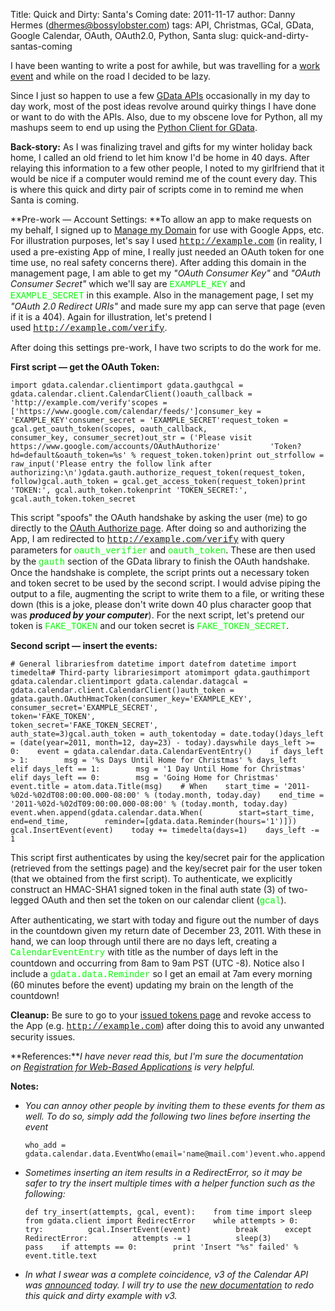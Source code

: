 Title: Quick and Dirty: Santa's Coming
date: 2011-11-17
author: Danny Hermes (dhermes@bossylobster.com)
tags: API, Christmas, GCal, GData, Google Calendar, OAuth, OAuth2.0, Python, Santa
slug: quick-and-dirty-santas-coming

I have been wanting to write a post for awhile, but was travelling for a
[work event](https://sites.google.com/site/barcelonadevfest/) and while
on the road I decided to be lazy.

Since I just so happen to use a few [GData
APIs](http://code.google.com/apis/gdata/) occasionally in my day to day
work, most of the post ideas revolve around quirky things I have done or
want to do with the APIs. Also, due to my obscene love for Python, all
my mashups seem to end up using the [Python Client for
GData](http://code.google.com/p/gdata-python-client/).

**Back-story:** As I was finalizing travel and gifts for my winter
holiday back home, I called an old friend to let him know I'd be home in
40 days. After relaying this information to a few other people, I noted
to my girlfriend that it would be nice if a computer would remind me of
the count every day. This is where this quick and dirty pair of scripts
come in to remind me when Santa is coming.

**Pre-work — Account Settings: **To allow an app to make requests on my
behalf, I signed up to [Manage my
Domain](https://accounts.google.com/ManageDomains) for use with Google
Apps, etc. For illustration purposes, let's say I used <span
class="Apple-style-span"
style="color: lime; font-family: 'Courier New', Courier, monospace;">http://example.com</span> (in
reality, I used a pre-existing App of mine, I really just needed an
OAuth token for one time use, no real safety concerns there). After
adding this domain in the management page, I am able to get my *"OAuth
Consumer Key"* and *"OAuth Consumer Secret"* which we'll say are <span
class="Apple-style-span"
style="color: lime; font-family: 'Courier New', Courier, monospace;">EXAMPLE\_KEY</span> and
<span class="Apple-style-span"
style="color: lime; font-family: 'Courier New', Courier, monospace;">EXAMPLE\_SECRET</span> in
this example. Also in the management page, I set my *"OAuth 2.0 Redirect
URIs"* and made sure my app can serve that page (even if it is a 404).
Again for illustration, let's pretend I used <span
class="Apple-style-span"
style="color: lime; font-family: 'Courier New', Courier, monospace;">http://example.com/verify</span>.

After doing this settings pre-work, I have two scripts to do the work
for me.

**First script — get the OAuth Token:**

~~~~ {.prettyprint style="background-color: white;"}
import gdata.calendar.clientimport gdata.gauthgcal = gdata.calendar.client.CalendarClient()oauth_callback = 'http://example.com/verify'scopes = ['https://www.google.com/calendar/feeds/']consumer_key = 'EXAMPLE_KEY'consumer_secret = 'EXAMPLE_SECRET'request_token = gcal.get_oauth_token(scopes, oauth_callback,                                     consumer_key, consumer_secret)out_str = ('Please visit https://www.google.com/accounts/OAuthAuthorize'           'Token?hd=default&oauth_token=%s' % request_token.token)print out_strfollow = raw_input('Please entry the follow link after authorizing:\n')gdata.gauth.authorize_request_token(request_token, follow)gcal.auth_token = gcal.get_access_token(request_token)print 'TOKEN:', gcal.auth_token.tokenprint 'TOKEN_SECRET:', gcal.auth_token.token_secret
~~~~

This script "spoofs" the OAuth handshake by asking the user (me) to go
directly to the [OAuth Authorize
page](https://www.google.com/accounts/OAuthAuthorizeToken). After doing
so and authorizing the App, I am redirected to <span
class="Apple-style-span"
style="color: lime; font-family: 'Courier New', Courier, monospace;">http://example.com/verify</span> with
query parameters for <span class="Apple-style-span"
style="color: lime; font-family: 'Courier New', Courier, monospace;">oauth\_verifier</span>
and <span class="Apple-style-span"
style="color: lime; font-family: 'Courier New', Courier, monospace;">oauth\_token</span>.
These are then used by the <span class="Apple-style-span"
style="color: lime; font-family: 'Courier New', Courier, monospace;">gauth</span>
section of the GData library to finish the OAuth handshake. Once the
handshake is complete, the script prints out a necessary token and token
secret to be used by the second script. I would advise piping the output
to a file, augmenting the script to write them to a file, or writing
these down (this is a joke, please don't write down 40 plus character
goop that was ***produced by your computer***). For the next script,
let's pretend our token is <span class="Apple-style-span"
style="color: lime; font-family: 'Courier New', Courier, monospace;">FAKE\_TOKEN</span> and
our token secret is <span class="Apple-style-span"
style="color: lime; font-family: 'Courier New', Courier, monospace;">FAKE\_TOKEN\_SECRET</span>.

**Second script — insert the events:**

~~~~ {.prettyprint style="background-color: white;"}
# General librariesfrom datetime import datefrom datetime import timedelta# Third-party librariesimport atomimport gdata.gauthimport gdata.calendar.clientimport gdata.calendar.datagcal = gdata.calendar.client.CalendarClient()auth_token = gdata.gauth.OAuthHmacToken(consumer_key='EXAMPLE_KEY',                                        consumer_secret='EXAMPLE_SECRET',                                        token='FAKE_TOKEN',                                        token_secret='FAKE_TOKEN_SECRET',                                        auth_state=3)gcal.auth_token = auth_tokentoday = date.today()days_left = (date(year=2011, month=12, day=23) - today).dayswhile days_left >= 0:    event = gdata.calendar.data.CalendarEventEntry()    if days_left > 1:        msg = '%s Days Until Home for Christmas' % days_left    elif days_left == 1:        msg = '1 Day Until Home for Christmas'    elif days_left == 0:        msg = 'Going Home for Christmas'    event.title = atom.data.Title(msg)    # When    start_time = '2011-%02d-%02dT08:00:00.000-08:00' % (today.month, today.day)    end_time = '2011-%02d-%02dT09:00:00.000-08:00' % (today.month, today.day)    event.when.append(gdata.calendar.data.When(        start=start_time,        end=end_time,        reminder=[gdata.data.Reminder(hours='1')]))    gcal.InsertEvent(event)    today += timedelta(days=1)    days_left -= 1
~~~~

This script first authenticates by using the key/secret pair for the
application (retrieved from the settings page) and the key/secret pair
for the user token (that we obtained from the first script). To
authenticate, we explicitly construct an HMAC-SHA1 signed token in the
final auth state (3) of two-legged OAuth and then set the token on our
calendar client (<span class="Apple-style-span"
style="color: lime; font-family: 'Courier New', Courier, monospace;">gcal</span>).

After authenticating, we start with today and figure out the number of
days in the countdown given my return date of December 23, 2011. With
these in hand, we can loop through until there are no days left,
creating a <span class="Apple-style-span"
style="color: lime; font-family: 'Courier New', Courier, monospace;">CalendarEventEntry</span>
with title as the number of days left in the countdown and occurring
from 8am to 9am PST (UTC -8). Notice also I include a <span
class="Apple-style-span"
style="color: lime; font-family: 'Courier New', Courier, monospace;">gdata.data.Reminder</span>
so I get an email at 7am every morning (60 minutes before the
event) updating my brain on the length of the countdown!

**Cleanup:** Be sure to go to your [issued tokens
page](https://accounts.google.com/IssuedAuthSubTokens) and revoke access
to the App (e.g. <span class="Apple-style-span"
style="color: lime; font-family: 'Courier New', Courier, monospace;">http://example.com</span>)
after doing this to avoid any unwanted security issues.

<div>


**References:***I have never read this, but I'm sure the documentation
on [Registration for Web-Based
Applications](http://code.google.com/apis/accounts/docs/RegistrationForWebAppsAuto.html) is
very helpful.*

**Notes:**
-   *You can annoy other people by inviting them to these events for
    them as well. To do so, simply add the following two lines before
    inserting the event*

    ~~~~ {.prettyprint style="background-color: white;"}
    who_add = gdata.calendar.data.EventWho(email='name@mail.com')event.who.append(who_add)
    ~~~~

-   *Sometimes inserting an item results in a RedirectError, so it may
    be safer to try the insert multiple times with a helper function
    such as the following:*

    ~~~~ {.prettyprint style="background-color: white;"}
    def try_insert(attempts, gcal, event):    from time import sleep    from gdata.client import RedirectError    while attempts > 0:      try:          gcal.InsertEvent(event)          break      except RedirectError:          attempts -= 1          sleep(3)          pass    if attempts == 0:        print 'Insert "%s" failed' % event.title.text
    ~~~~

-   *In what I swear was a complete coincidence, v3 of the Calendar API
    was
    [announced](http://googleappsdeveloper.blogspot.com/2011/11/introducing-next-version-of-google.html)
    today. I will try to use the [new
    documentation](https://code.google.com/apis/calendar/v3/getting_started.html)
    to redo this quick and dirty example with v3.*

</div>

<a href="https://profiles.google.com/114760865724135687241" rel="author" style="display: none;">About Bossy Lobster</a>
